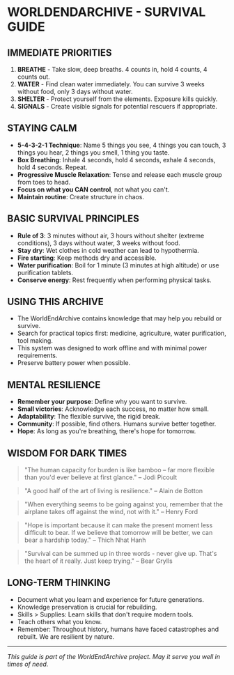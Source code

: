 # WORLDENDARCHIVE - SURVIVAL GUIDE

## IMMEDIATE PRIORITIES

1. **BREATHE** - Take slow, deep breaths. 4 counts in, hold 4 counts, 4 counts out.
2. **WATER** - Find clean water immediately. You can survive 3 weeks without food, only 3 days without water.
3. **SHELTER** - Protect yourself from the elements. Exposure kills quickly.
4. **SIGNALS** - Create visible signals for potential rescuers if appropriate.

## STAYING CALM

- **5-4-3-2-1 Technique**: Name 5 things you see, 4 things you can touch, 3 things you hear, 2 things you smell, 1 thing you taste.
- **Box Breathing**: Inhale 4 seconds, hold 4 seconds, exhale 4 seconds, hold 4 seconds. Repeat.
- **Progressive Muscle Relaxation**: Tense and release each muscle group from toes to head.
- **Focus on what you CAN control**, not what you can't.
- **Maintain routine**: Create structure in chaos.

## BASIC SURVIVAL PRINCIPLES

- **Rule of 3**: 3 minutes without air, 3 hours without shelter (extreme conditions), 3 days without water, 3 weeks without food.
- **Stay dry**: Wet clothes in cold weather can lead to hypothermia.
- **Fire starting**: Keep methods dry and accessible.
- **Water purification**: Boil for 1 minute (3 minutes at high altitude) or use purification tablets.
- **Conserve energy**: Rest frequently when performing physical tasks.

## USING THIS ARCHIVE

- The WorldEndArchive contains knowledge that may help you rebuild or survive.
- Search for practical topics first: medicine, agriculture, water purification, tool making.
- This system was designed to work offline and with minimal power requirements.
- Preserve battery power when possible.

## MENTAL RESILIENCE

- **Remember your purpose**: Define why you want to survive.
- **Small victories**: Acknowledge each success, no matter how small.
- **Adaptability**: The flexible survive, the rigid break.
- **Community**: If possible, find others. Humans survive better together.
- **Hope**: As long as you're breathing, there's hope for tomorrow.

## WISDOM FOR DARK TIMES

> "The human capacity for burden is like bamboo – far more flexible than you'd ever believe at first glance." – Jodi Picoult

> "A good half of the art of living is resilience." – Alain de Botton

> "When everything seems to be going against you, remember that the airplane takes off against the wind, not with it." – Henry Ford

> "Hope is important because it can make the present moment less difficult to bear. If we believe that tomorrow will be better, we can bear a hardship today." – Thich Nhat Hanh

> "Survival can be summed up in three words - never give up. That's the heart of it really. Just keep trying." – Bear Grylls

## LONG-TERM THINKING

- Document what you learn and experience for future generations.
- Knowledge preservation is crucial for rebuilding.
- Skills > Supplies: Learn skills that don't require modern tools.
- Teach others what you know.
- Remember: Throughout history, humans have faced catastrophes and rebuilt. We are resilient by nature.

---

*This guide is part of the WorldEndArchive project. May it serve you well in times of need.* 